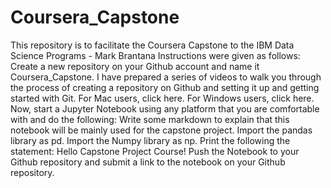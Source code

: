 # Coursera_Capstone
This repository is to facilitate the Coursera Capstone to the IBM Data Science Programs - Mark Brantana
Instructions were given as follows:
Create a new repository on your Github account and name it Coursera_Capstone. I have prepared a series of videos to walk you through the process of creating a repository on Github and setting it up and getting started with Git. For Mac users, click here. For Windows users, click here.
Now, start a Jupyter Notebook using any platform that you are comfortable with and do the following:
Write some markdown to explain that this notebook will be mainly used for the capstone project.
Import the pandas library as pd.
Import the Numpy library as np.
Print the following the statement: Hello Capstone Project Course!
Push the Notebook to your Github repository and submit a link to the notebook on your Github repository.
